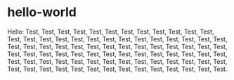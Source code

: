 # hello-world

Hello: Test, Test, Test, Test, Test, Test, Test, Test, Test, Test, Test, Test, Test, Test, Test, Test, Test, Test, Test, Test, Test, Test, Test, Test, Test, Test, Test, Test, Test, Test, Test, Test, Test, Test, Test, Test, Test, Test, Test, Test, Test, Test, Test, Test, Test, Test, Test, Test, Test, Test, Test, Test, Test, Test, Test, Test, Test, Test, Test, Test, Test, Test, Test, Test, Test, Test, Test, Test, Test, Test, Test, Test, Test, Test, Test, Test, Test, Test, Test, Test, Test, Test.
